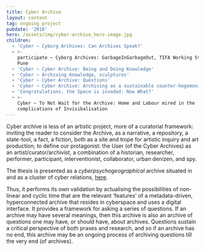 ```yaml
---
title: Cyber Archive
layout: content
tag: ongoing project
pubdate: '2018'
hero: /assets/img/cyber-archive_hero-image.jpg
children:
  - 'Cyber ~ Cyborg Archives: Can Archives Speak?'
  - >-
    participate ~ Cyborg Archives: GarbageInGarbageOut, TIFA Working Studios,
    Pune
  - 'Cyber ~ Cyber Archive: Being and Doing Knowledge'
  - 'Cyber ~ Archiving Knowledge, sculptures'
  - 'Cyber ~ Cyber Archive: Questions'
  - 'Cyber ~ Cyber Archive: Archiving as a sustainable counter-hegemonic practice'
  - 'Congratulations, the Space is invaded: Now What?'
  - >-
    Cyber ~ To Not Wait for the Archive: Home and Labour mired in the
    complications of Invisibalisation
---
```

Cyber archive is less of an artistic project, more of a curatorial framework: inviting the reader to consider the Archive, as a narrative, a repository, a state-tool, a fact, a fiction, both as a site and trope for artistic inquiry and art production; to define our protagonist: the User (of the Cyber Archives) as an artist/curator/archivist, a combination of a historian, researcher, performer, participant, interventionist, collaborator, urban denizen, and spy. 

The thesis is presented as a _cyberpsychogeographical_ archive situated in and as a cluster of cyber relations, [here](https://graphcommons.com/selections/491666f1-ed4c-457e-b318-7e27a7558647). 

Thus, it performs its own validation by actualising the possibilities of non-linear and cyclic time that are the relevant ‘features’ of a metadata-driven, hyperconnected archive that resides in cyberspace and uses a digital interface. It provides a framework for asking a series of questions. If an archive may have several meanings, then this archive is also an archive of questions one may have, or should have, about archives. Questions sustain a critical perspective of both praxes and research, and so if an archive has no end, this archive may be an ongoing process of archiving questions till the very end (of archives).
